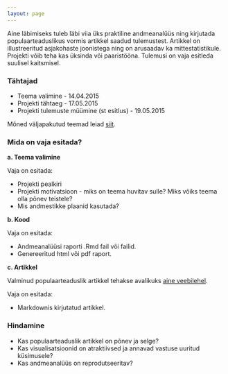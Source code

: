 ```yaml
---
layout: page
---
```


Aine läbimiseks tuleb läbi viia üks praktiline andmeanalüüs ning kirjutada populaarteaduslikus vormis artikkel saadud tulemustest. Artikkel on illustreeritud asjakohaste joonistega ning on arusaadav ka mittestatistikule. Projekti võib teha kas üksinda või paaristööna. Tulemusi on vaja esitleda suulisel kaitsmisel.

### Tähtajad

* Teema valimine - 14.04.2015
* Projekti tähtaeg - 17.05.2015
* Projekti tulemuste müümine (st esitlus) - 19.05.2015

Mõned väljapakutud teemad leiad [siit](https://docs.google.com/document/d/1beb5n0H4Y4Xekf_A7xgZRX2uQqeoW3HsqpgCuiBjA48/edit).

### Mida on vaja esitada?

**a. Teema valimine**

Vaja on esitada:

* Projekti pealkiri
* Projekti motivatsioon - miks on teema huvitav sulle? Miks võiks teema olla põnev teistele?
* Mis andmestikke plaanid kasutada?

**b. Kood**

Vaja on esitada:

* Andmeanalüüsi raporti .Rmd fail või failid.
* Genereeritud html või pdf raport.

**c. Artikkel**

Valminud populaarteaduslik artikkel tehakse avalikuks [aine veebilehel](http://andmeteadus.github.io/projektid/).

Vaja on esitada:

* Markdownis kirjutatud artikkel.

### Hindamine

* Kas populaarteaduslik artikkel on põnev ja selge?
* Kas visualisatsioonid on atraktiivsed ja annavad vastuse uuritud küsimusele?
* Kas andmeanalüüs on reprodutseeritav?